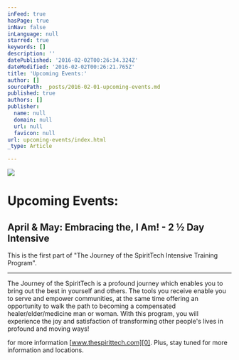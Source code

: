 ```yaml
---
inFeed: true
hasPage: true
inNav: false
inLanguage: null
starred: true
keywords: []
description: ''
datePublished: '2016-02-02T00:26:34.324Z'
dateModified: '2016-02-02T00:26:21.765Z'
title: 'Upcoming Events:'
author: []
sourcePath: _posts/2016-02-01-upcoming-events.md
published: true
authors: []
publisher:
  name: null
  domain: null
  url: null
  favicon: null
url: upcoming-events/index.html
_type: Article

---
```

![](https://the-grid-user-content.s3-us-west-2.amazonaws.com/42effb7e-019b-4f34-99d8-77f62853086c.jpg)

# Upcoming Events:

## April & May: Embracing the, I Am! - 2 ½ Day Intensive

This is the first part of "The
Journey of the SpiritTech Intensive Training Program". 

****

The Journey
of the SpiritTech is a profound journey which enables you to bring out the best
in yourself and others. The tools you receive enable you to serve and empower
communities, at the same time offering an opportunity to walk the path to
becoming a compensated healer/elder/medicine man or woman. With this program,
you will experience the joy and satisfaction of transforming other people's
lives in profound and moving ways!

for more information [www.thespirittech.com][0]. Plus, stay tuned for more information and locations.

[0]: null